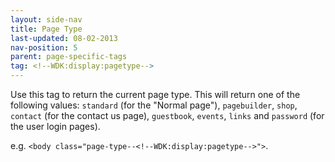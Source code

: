 ```yaml
---
layout: side-nav
title: Page Type
last-updated: 08-02-2013
nav-position: 5
parent: page-specific-tags
tag: <!--WDK:display:pagetype-->
---
```


Use this tag to return the current page type. This will return one of the following values: 
`standard` (for the "Normal page"), `pagebuilder`, `shop`, `contact` (for the contact us page), `guestbook`, `events`, `links` and `password` (for the user login pages).

e.g. `<body class="page-type--<!--WDK:display:pagetype-->">`.

